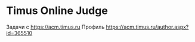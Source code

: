 # Timus Online Judge
Задачи с https://acm.timus.ru
Профиль https://acm.timus.ru/author.aspx?id=365510
